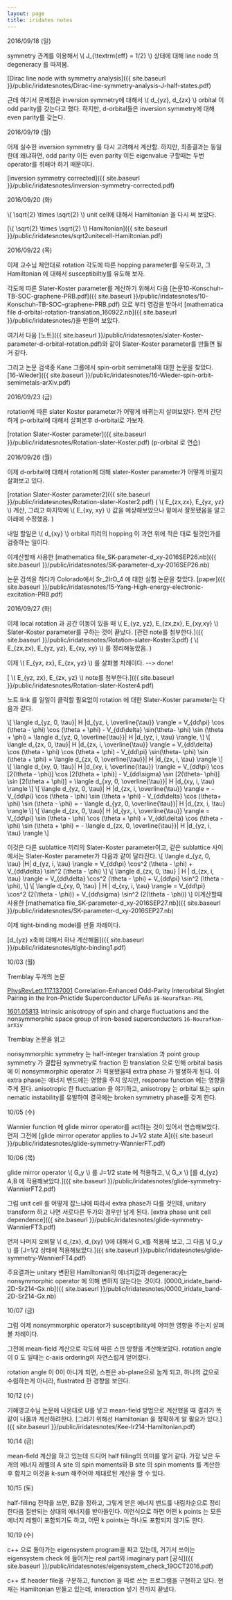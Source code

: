 ```yaml
---
layout: page
title: iridates notes
---
```



2016/09/18 (일)

symmetry 관계를 이용해서 \\( J_{\textrm{eff} = 1/2} \\) 상태에 대해 line node 의 degeneracy 를 따져봄.


[Dirac line node with symmetry analysis]({{ site.baseurl }}/public/iridatesnotes/Dirac-line-symmetry-analysis-J-half-states.pdf)

근데 여기서 문제점은 inversion symmetry에 대해서 \\( d_{yz},  d_{zx} \\) orbital 이 odd parity를 갖는다고 했다.
하지만, d-orbital들은 inversion symmetry에 대해 even parity를 갖는다.

2016/09/19 (월)

어제 실수한 inversion symmetry 를 다시 고려해서 계산함. 하지만, 최종결과는 동일한데 왜냐하면, odd parity 이든 even parity 이든 eigenvalue 구할때는 두번 operator를 취해야 하기 때문이다.

[inversion symmetry corrected]({{ site.baseurl }}/public/iridatesnotes/inversion-symmetry-corrected.pdf)


2016/09/20 (화)

\\( \sqrt{2} \times \sqrt{2} \\) unit cell에 대해서 Hamiltonian 을 다시 써 보았다.

[\\( \sqrt{2} \times \sqrt{2} \\) Hamiltonian]({{ site.baseurl }}/public/iridatesnotes/sqrt2unitecell-Hamiltonian.pdf)


2016/09/22 (목)

이제 교수님 제안대로 rotation 각도에 따른 hopping parameter를 유도하고, 그 Hamiltonian 에 대해서 susceptibiltiy를 유도해 보자.

각도에 따른 Slater-Koster parameter를 계산하기 위해서 다음 [논문10-Konschuh-TB-SOC-graphene-PRB.pdf]({{ site.baseurl }}/public/iridatesnotes/10-Konschuh-TB-SOC-graphene-PRB.pdf) 으로 부터 영감을 받아서 [mathematica file d-orbital-rotation-translation_160922.nb]({{ site.baseurl }}/public/iridatesnotes/)을 만들어 보았다.

여기서 다음 [노트]({{ site.baseurl }}/public/iridatesnotes/slater-Koster-parameter-d-orbital-rotation.pdf)와 같이 Slater-Koster parameter를 만들면 될거 같다.

그리고 논문 검색중 Kane 그룹에서 spin-orbit semimetal에 대한 논문을 찾았다. [16-Wieder]({{ site.baseurl }}/public/iridatesnotes/16-Wieder-spin-orbit-semimetals-arXiv.pdf)


2016/09/23 (금)

rotation에 따른 slater Koster parameter가 어떻게 바뀌는지 살펴보았다.
먼저 간단하게 p-orbital에 대해서 살펴본후 d-orbital로 가보자.

[rotation Slater-Koster parameter]({{ site.baseurl }}/public/iridatesnotes/Rotation-slater-Koster.pdf) (p-orbital 로 연습)


2016/09/26 (월)

이제 d-orbital에 대해서 rotation에 대해 slater-Koster parameter가 어떻게 바뀔지 살펴보고 있다.

[rotation Slater-Koster parameter2]({{ site.baseurl }}/public/iridatesnotes/Rotation-slater-Koster2.pdf) ( \\( E_{zx,zx}, E_{yz, yz} \\) 계산, 그리고 마지막에 \\( E_{xy, xy} \\) 값을 예상해보았으나 밑에서 잘못됐음을 알고 아래에 수정했음. )

내일 할일은 \\( d_{xy} \\) orbital 끼리의 hopping 이 과연 위에 적은 대로 될것인가를 검증하는 일이다.

이계산할때 사용한 [mathematica file_SK-parameter-d_xy-2016SEP26.nb]({{ site.baseurl }}/public/iridatesnotes/SK-parameter-d_xy-2016SEP26.nb)

논문 검색을 하다가 Colorado에서 Sr_2IrO_4 에 대한 실험 논문을 찾았다. [paper]({{ site.baseurl }}/public/iridatesnotes/15-Yang-High-energy-electronic-excitation-PRB.pdf)


2016/09/27 (화)

이제 local rotation 과 공간 이동이 있을 때 \\( E_{yz, yz}, E_{zx,zx}, E_{xy,xy} \\) Slater-Koster parameter를 구하는 것이 끝났다. [관련 note를 첨부한다.]({{ site.baseurl }}/public/iridatesnotes/Rotation-slater-Koster3.pdf) ( \\( E_{zx,zx}, E_{yz, yz}, E_{xy, xy} \\) 를 정리해놓았음. )

이제 \\( E_{yz, zx}, E_{zx, yz} \\) 를 살펴볼 차례이다.
--> done!

[ \\( E_{yz, zx}, E_{zx, yz}  \\) note를 첨부한다.]({{ site.baseurl }}/public/iridatesnotes/Rotation-slater-Koster4.pdf)

노트 link 를 일일이 클릭할 필요없이 rotation 에 대한 Slater-Koster parameter는 다음과 같다.

\\[
\langle d_{yz, 0, \tau}| H |d_{yz, i, \overline{\tau}} \rangle = V_{dd\pi} \cos (\theta - \phi) \cos (\theta + \phi) - V_{dd\delta} \sin(\theta- \phi) \sin (\theta + \phi) = \langle d_{yz, 0, \overline{\tau}}| H |d_{yz, i, \tau} \rangle,
\\]
\\[ \langle d_{zx, 0, \tau}| H |d_{zx, i, \overline{\tau}} \rangle = V_{dd\delta} \cos (\theta - \phi) \cos (\theta + \phi) - V_{dd\pi} \sin(\theta- \phi) \sin (\theta + \phi) = \langle d_{zx, 0, \overline{\tau}}| H |d_{zx, i, \tau} \rangle
\\]
\\[ \langle d_{xy, 0, \tau}| H |d_{xy, i, \overline{\tau}} \rangle = V_{dd\pi} \cos [2(\theta - \phi)] \cos [2(\theta + \phi)] - V_{dd\sigma} \sin [2(\theta- \phi)] \sin [2(\theta + \phi)] = \langle d_{xy, 0, \overline{\tau}}| H |d_{xy, i, \tau} \rangle
\\]
\\[ \langle d_{yz, 0, \tau}| H |d_{zx, i, \overline{\tau}} \rangle = -V_{dd\pi} \cos (\theta - \phi) \sin (\theta + \phi) - V_{dd\delta} \cos (\theta+ \phi) \sin (\theta - \phi) = - \langle d_{yz, 0, \overline{\tau}}| H |d_{zx, i, \tau} \rangle
\\]
\\[ \langle d_{zx, 0, \tau}| H |d_{yz, i, \overline{\tau}} \rangle = V_{dd\pi} \sin (\theta - \phi) \cos (\theta + \phi) + V_{dd\delta} \cos (\theta - \phi) \sin (\theta + \phi) = - \langle d_{zx, 0, \overline{\tau}}| H |d_{yz, i, \tau} \rangle
\\]

이것은 다른 sublattice 끼리의 Slater-Koster parameter이고, 같은 sublattice 사이에서는 Slater-Koster parameter가 다음과 같이 달라진다.
\\[ \langle d_{yz, 0, \tau}  |H|  d_{yz, i, \tau} \rangle = V_{dd\pi} \cos^2 (\theta - \phi) + V_{dd\delta} \sin^2 (\theta - \phi) \\]
\\[ \langle d_{zx, 0, \tau} | H | d_{zx, i, \tau} \rangle = V_{dd\delta} \cos^2 (\theta - \phi) + V_{dd\pi} \sin^2 (\theta - \phi), \\]
\\[ \langle d_{xy, 0, \tau} | H | d_{xy, i, \tau} \rangle = V_{dd\pi} \cos^2 (2(\theta - \phi)) + V_{dd\sigma} \sin^2 (2(\theta - \phi)) \\]
이계산할때 사용한 [mathematica file_SK-parameter-d_xy-2016SEP27.nb]({{ site.baseurl }}/public/iridatesnotes/SK-parameter-d_xy-2016SEP27.nb)

이제 tight-binding model를 만들 차례이다.

[d_{yz} x축에 대해서 하나 계산해봄]({{ site.baseurl }}/public/iridatesnotes/tight-binding1.pdf)

10/03 (월)

Tremblay 두개의 논문

[PhysRevLett.117.137001]( https://journals.aps.org/prl/abstract/10.1103/PhysRevLett.117.137001) Correlation-Enhanced Odd-Parity Interorbital Singlet Pairing in the Iron-Pnictide Superconductor LiFeAs `16-Nourafkan-PRL`


[1601.05813](https://arxiv.org/abs/1601.05813) Intrinsic anisotropy of spin and charge fluctuations and the nonsymmorphic space group of iron-based superconductors `16-Nourafkan-arXiv`
Tremblay 논문을 읽고nonsymmorphic symmetry 는 half-integer translation 과 point group symmetry 가 결합된 symmetry로 fraction 한 translation 으로 인해 orbital basis에 이 nonsymmorphic operator 가 적용됐을때 extra phase 가 발생하게 된다.
이 extra phase는 에너지 밴드에는 영향을 주지 않지만, response function 에는 영향을 주게 된다. anisotropic 한 fluctuation 을 야기하고, anisotropy 는 orbital 또는 spin nematic instability를 유발하여 결국에는 broken symmetry phase를 갖게 한다.

10/05 (수)

Wannier function 에 glide mirror operator를 act하는 것이 있어서 연습해보았다.
먼저 그전에 [glide mirror operator applies to J=1/2 state A]({{ site.baseurl }}/public/iridatesnotes/glide-symmetry-WannierFT.pdf)
10/06 (목)
glide mirror operator \\( G_y \\) 를 J=1/2 state 에 적용하고, \\( G_x \\) [를 d_{yz} A,B 에 적용해보았다.]({{ site.baseurl }}/public/iridatesnotes/glide-symmetry-WannierFT2.pdf)그럼 unit cell 를 어떻게 잡느냐에 따라서 extra phase가 다를 것인데, unitary transform 하고 나면 서로다른 두가의 경우만 남게 된다. [extra phase unit cell dependence]({{ site.baseurl }}/public/iridatesnotes/glide-symmetry-WannierFT3.pdf)
먼저 나머지 오비탈 \\( d_{zx}, d_{xy} \\)에 대해서 G_x를 적용해 보고, 그 다음 \\( G_y \\) 를 [J=1/2 상태에 적용해보았다.]({{ site.baseurl }}/public/iridatesnotes/glide-symmetry-WannierFT4.pdf)
주요결과는 unitary 변환된 Hamiltonian의 에너지값과 degeneracy는 nonsymmorphic operator 에 의해 변하지 않는다는 것이다. [0000_iridate_band-2D-Sr214-Gx.nb]({{ site.baseurl }}/public/iridatesnotes/0000_iridate_band-2D-Sr214-Gx.nb)
10/07 (금)
그럼 이제 nonsymmorphic operator가 susceptibility에 어떠한 영향을 주는지 살펴볼 차례이다.

그전에 mean-field 계산으로 각도에 따른 스핀 방향을 계산해보았다. rotation angle 이 0 도 일때는 c-axis ordering이 자연스럽게 얻어졌다.

rotation angle 이 0이 아니게 되면, 스핀은 ab-plane으로 눕게 되고, 하나의 값으로 수렴하는게 아니라, flustrated 한 경향을 보인다.


10/12 (수)

기혜영교수님 논문에 나온대로 U를 넣고 mean-field 방법으로 계산했을 때 결과가 똑같이 나올까 계산하려한다. [그러기 위해선 Hamiltonian 을 정확하게 알 필요가 있다.]({{ site.baseurl }}/public/iridatesnotes/Kee-Ir214-Hamiltonian.pdf)

10/14 (금)

mean-field 계산을 하고 있는데 드디어 half filling의 의미를 알거 같다. 가장 낮은 두개의 에너지 레벨의 A site 의 spin moments와 B site 의 spin moments 를 계산한 후 합치고 이것을 k-sum 해주어야 제대로된 계산을 할 수 있다.

10/15 (토)

half-filling 전략을 쓰면, BZ을 정하고, 그렇게 얻은 에너지 밴드를 내림차순으로 정리한다음 절반되는 상대의 에너지를 받아들인다. 이런식으로 하면 어떤 k points 는 모든 에너지 레벨이 포함되기도 하고, 어떤 k points는 하나도 포함되지 않기도 한다.

10/19 (수)

c++ 으로 돌아가는 eigensystem program을 짜고 있는데, 거기서 쓰이는 eigensystem check 에 들어가는 real part와 imaginary part
[공식]({{ site.baseurl }}/public/iridatesnotes/eigensystem_check_19OCT2016.pdf)

c++ 로 header file을 구분하고, function 을 따로 쓰는 프로그램을 구현하고 있다. 현재는 Hamiltonian 만들고 있는데, interaction 넣기 전까지 끝냈다.
